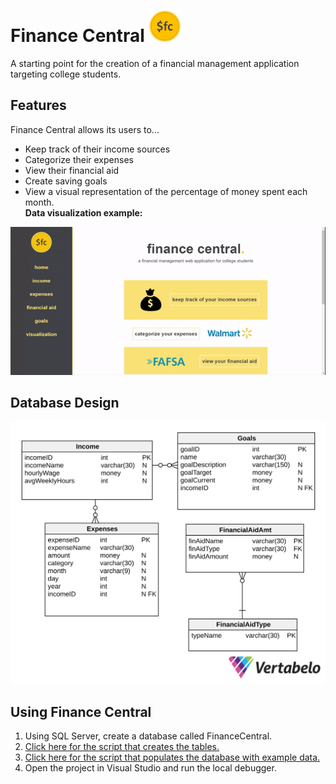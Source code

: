 
# Finance Central <img src="FinanceCentral/FinanceCentral/img/fcLogo-Dark.png" class="logo" width="50px" height="50"/>
A starting point for the creation of a financial management application targeting college students. 

## Features
Finance Central allows its users to...
- Keep track of their income sources
- Categorize their expenses
- View their financial aid
- Create saving goals
- View a visual representation of the percentage of money spent each month. <br /> <strong>Data visualization example: </strong>
<img src="FinanceCentral/FinanceCentral/img/finance-central-visualization.gif" alt="Screen recording of how data visualization page works"/>

## Database Design
<img src="FinanceCentral_DBDiagram.svg" alt="Graphic of Finance Central's database design"/>

## Using Finance Central
<ol>
  <li>Using SQL Server, create a database called FinanceCentral.</li>
  <li><a href="finance-central-ddl.sql">Click here for the script that creates the tables.</a></li>
  <li><a href="finance-central-insertion-file.sql">Click here for the script that populates the database with example data.</a></li>
  <li>Open the project in Visual Studio and run the local debugger.</li>
</ol>

